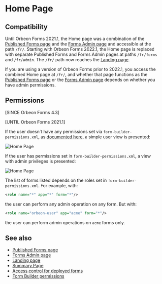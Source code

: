 # Home Page

## Compatibility

Until Orbeon Forms 2021.1, the Home page was a combination of the [Published Forms page](published-forms-page.md) and the [Forms Admin page](forms-admin-page.md) and accessible at the path `/fr/`. Starting with Orbeon Forms 2022.1, the Home page is replaced with separate Published Forms and Forms Admin pages at paths `/fr/forms` and `/fr/admin`. The `/fr/` path now reaches the [Landing page](landing-page.md).

If you are using a version of Orbeon Forms prior to 2022.1, you access the combined Home page at `/fr/`, and whether that page functions as the [Published Forms page](published-forms-page.md) or the [Forms Admin page](forms-admin-page.md) depends on whether you have admin permissions.

## Permissions

[SINCE Orbeon Forms 4.3]

[UNTIL Orbeon Forms 2021.1]

If the user doesn't have any permissions set via `form-builder-permissions.xml`, as [documented here](/form-runner/access-control/editing-forms.md#form-builder-permissions), a simple user view is presented:

![Home Page](../images/home-simple-view.png)

If the user has permissions set in `form-builder-permissions.xml`, a view with admin privileges is presented:

![Home Page](../images/home-admin-view.png)

The list of forms listed depends on the roles set in `form-builder-permissions.xml`. For example, with:

```xml
<role name="*" app="*" form="*"/>
```

the user can perform any admin operation on any form. But with:

```xml
<role name="orbeon-user" app="acme" form="*"/>
```

the user can perform admin operations on `acme` forms only.

## See also

- [Published Forms page](published-forms-page.md)
- [Forms Admin page](forms-admin-page.md)
- [Landing page](landing-page.md)
- [Summary Page](summary-page.md)
- [Access control for deployed forms](/form-runner/access-control/deployed-forms.md)
- [Form Builder permissions](/form-runner/access-control/editing-forms.md#form-builder-permissions)
